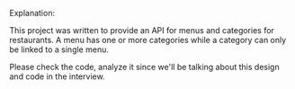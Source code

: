 Explanation:

This project was written to provide an API for menus and categories for restaurants. A menu has one or more categories while a category can only be linked to a single menu.

Please check the code, analyze it since we'll be talking about this design and code in the interview.
